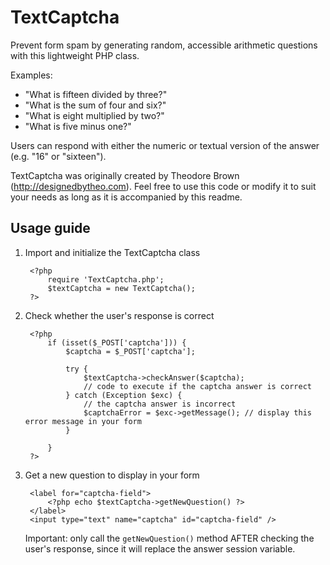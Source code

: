 TextCaptcha
===========

Prevent form spam by generating random, accessible arithmetic questions with this lightweight PHP class.

Examples:

* "What is fifteen divided by three?"
* "What is the sum of four and six?"
* "What is eight multiplied by two?"
* "What is five minus one?"

Users can respond with either the numeric or textual version of the answer (e.g. "16" or "sixteen").

TextCaptcha was originally created by Theodore Brown (http://designedbytheo.com). Feel free to use this code or modify it to suit your needs as long as it is accompanied by this readme.

Usage guide
-----------

1. Import and initialize the TextCaptcha class

        <?php
            require 'TextCaptcha.php';
            $textCaptcha = new TextCaptcha();
        ?>

2. Check whether the user's response is correct

        <?php
            if (isset($_POST['captcha'])) {
                $captcha = $_POST['captcha'];
        
                try {
                    $textCaptcha->checkAnswer($captcha);
                    // code to execute if the captcha answer is correct
                } catch (Exception $exc) {
                    // the captcha answer is incorrect
                    $captchaError = $exc->getMessage(); // display this error message in your form
                }

            }
        ?>

3. Get a new question to display in your form

        <label for="captcha-field">
            <?php echo $textCaptcha->getNewQuestion() ?>
        </label>
        <input type="text" name="captcha" id="captcha-field" />

    Important: only call the `getNewQuestion()` method AFTER checking the user's response, since it will replace the answer session variable.
